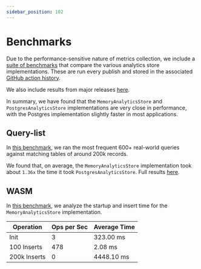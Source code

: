 ```yaml
---
sidebar_position: 102
---
```


# Benchmarks

Due to the performance-sensitive nature of metrics collection, we include a [suite of benchmarks](https://github.com/powerhouse-inc/analytics-engine/tree/main/benchmarks) that compare the various analytics store implementations. These are run every publish and stored in the associated [GitHub action history](https://github.com/powerhouse-inc/analytics-engine/actions/runs/12123429624/job/33798972072).

We also include results from major releases [here](https://github.com/powerhouse-inc/analytics-engine/tree/main/benchmarks/results).

In summary, we have found that the `MemoryAnalyticsStore` and `PostgresAnalyticsStore` implementations are very close in performance, with the Postgres implementation slightly faster in most applications.

## Query-list

In [this benchmark](https://github.com/powerhouse-inc/analytics-engine/blob/main/benchmarks/results/query-list/), we ran the most frequent 600+ real-world queries against matching tables of around 200k records.

We found that, on average, the `MemoryAnalyticsStore` implementation took about `1.36x` the time it took `PostgresAnalyticsStore`. Full results [here](https://github.com/powerhouse-inc/analytics-engine/blob/main/benchmarks/results/query-list/pglite.txt).

## WASM

In [this benchmark](https://github.com/powerhouse-inc/analytics-engine/blob/main/benchmarks/results/wasm/), we analyze the startup and insert time for the `MemoryAnalyticsStore` implementation.

| Operation    | Ops per Sec | Average Time |
| ------------ | ----------- | ------------ |
| Init         | 3           | 323.00 ms    |
| 100 Inserts  | 478         | 2.08 ms      |
| 200k Inserts | 0           | 4448.10 ms   |
